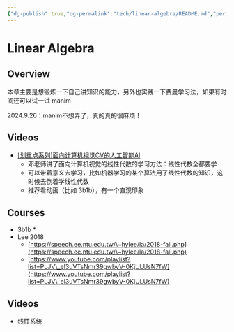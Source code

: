 ```yaml
---
{"dg-publish":true,"dg-permalink":"tech/linear-algebra/README.md","permalink":"/tech/linear-algebra/README.md/"}
---
```



# Linear Algebra

## Overview

&#x20;本章主要是想锻炼一下自己讲知识的能力，另外也实践一下费曼学习法，如果有时间还可以试一试 manim

2024.9.26：manim不想弄了，真的真的很麻烦！



## Videos

* [\[划重点系列\]面向计算机视觉CV的人工智能AI](https://www.bilibili.com/video/BV12Q4y187Ng)
  * 邓老师讲了面向计算机视觉的线性代数的学习方法：线性代数全都要学
  * 可以带着意义去学习，比如机器学习的某个算法用了线性代数的知识，这时候去倒着学线性代数
  * 推荐看动画（比如 3b1b），有一个直观印象

## Courses

* 3b1b
  *
* Lee 2018
  * [https://speech.ee.ntu.edu.tw/\~hylee/la/2018-fall.php](https://speech.ee.ntu.edu.tw/\~hylee/la/2018-fall.php)
  * [https://www.youtube.com/playlist?list=PLJV\_el3uVTsNmr39gwbyV-0KjULUsN7fW](https://www.youtube.com/playlist?list=PLJV\_el3uVTsNmr39gwbyV-0KjULUsN7fW)

## Videos

* 线性系统